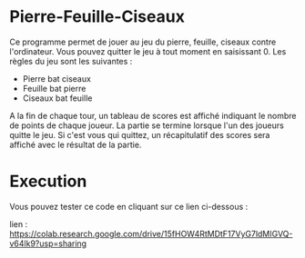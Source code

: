 # Pierre-Feuille-Ciseaux

Ce programme permet de jouer au jeu du pierre, feuille, ciseaux contre l'ordinateur. Vous pouvez quitter le jeu à tout moment en saisissant 0. Les règles du jeu sont les suivantes :



- Pierre bat ciseaux
- Feuille bat pierre
- Ciseaux bat feuille


A la fin de chaque tour, un tableau de scores est affiché indiquant le nombre de points de chaque joueur. La partie se termine lorsque l'un des joueurs quitte le jeu. Si c'est vous qui quittez, un récapitulatif des scores sera affiché avec le résultat de la partie.

# Execution

Vous pouvez tester ce code en cliquant sur ce lien ci-dessous : 

lien : https://colab.research.google.com/drive/15fHOW4RtMDtF17VyG7ldMIGVQ-v64lk9?usp=sharing
